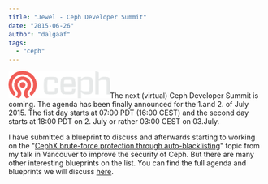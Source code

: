 ```yaml
---
title: "Jewel - Ceph Developer Summit"
date: "2015-06-26"
author: "dalgaaf"
tags: 
  - "ceph"
---
```


[![](images/Ceph_Logo_Standard_RGB_Reversed_120411_fa.png)](http://4.bp.blogspot.com/-uySM4AVDAio/VOy0ER59bSI/AAAAAAAAFUc/ygQ_FBtxt6k/s1600/Ceph_Logo_Standard_RGB_Reversed_120411_fa.png)The next (virtual) Ceph Developer Summit is coming. The agenda has been finally announced for the 1.and 2. of July 2015. The fist day starts at 07:00 PDT (16:00 CEST) and the second day starts at 18:00 PDT on 2. July or rather 03:00 CEST on 03.July. 

  

I have submitted a blueprint to discuss and afterwards starting to working on the "[CephX brute-force protection through auto-blacklisting](http://tracker.ceph.com/projects/ceph/wiki/Security_-_CephX_brute-force_protection_through_auto-blacklisting)" topic from my talk in Vancouver to improve the security of Ceph. But there are many other interesting blueprints on the list. You can find the full agenda and blueprints we will discuss [here](http://tracker.ceph.com/projects/ceph/wiki/CDS_Jewel).
